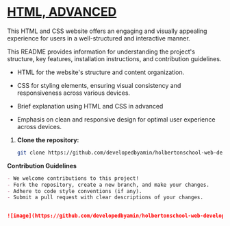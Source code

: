 # [HTML, ADVANCED](https://your-website.link)


This HTML and CSS website offers an engaging and visually appealing experience for users in a well-structured and interactive manner.

This README provides information for understanding the project's structure, key features, installation instructions, and contribution guidelines.

- HTML for the website's structure and content organization.
- CSS for styling elements, ensuring visual consistency and responsiveness across various devices.

- Brief explanation using HTML and CSS in advanced
- Emphasis on clean and responsive design for optimal user experience across devices.

1. **Clone the repository:**
   ```bash
   git clone https://github.com/developedbyamin/holbertonschool-web-development.git


**Contribution Guidelines**

```markdown
- We welcome contributions to this project!
- Fork the repository, create a new branch, and make your changes.
- Adhere to code style conventions (if any).
- Submit a pull request with clear descriptions of your changes.


![image](https://github.com/developedbyamin/holbertonschool-web-development/blob/main/html_advanced/assets/Screenshot%20from%202024-02-06%2019-29-05.png?raw=true)
